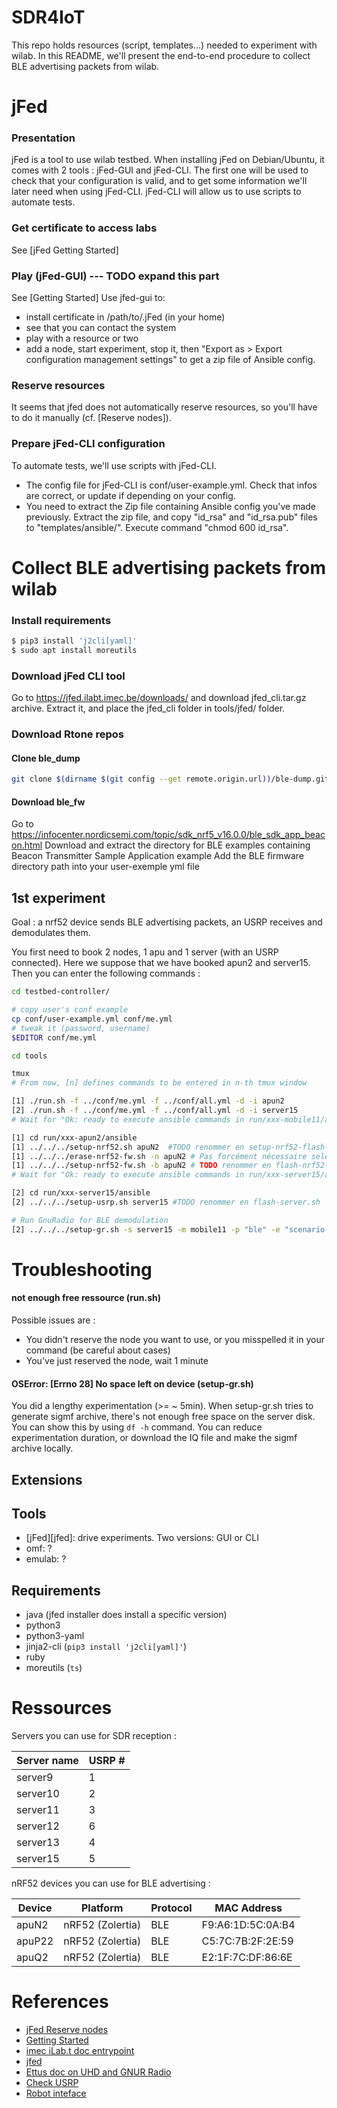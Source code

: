 SDR4IoT
=======

This repo holds resources (script, templates…) needed to experiment with wilab. In this README, we'll present the end-to-end procedure to collect BLE advertising packets from wilab.

# jFed

### Presentation
jFed is a tool to use wilab testbed. When installing jFed on Debian/Ubuntu, it comes with 2 tools : jFed-GUI and jFed-CLI. The first one will be used to check that your configuration is valid, and to get some information we'll later need when using jFed-CLI. jFed-CLI will allow us to use scripts to automate tests.

### Get certificate to access labs
See [jFed Getting Started]

### Play (jFed-GUI) --- TODO expand this part
See [Getting Started]
Use jfed-gui to:
- install certificate in /path/to/.jFed (in your home)
- see that you can contact the system
- play with a resource or two
- add a node, start experiment, stop it, then "Export as > Export configuration management settings" to get a zip file of Ansible config.

### Reserve resources
It seems that jfed does not automatically reserve resources, so you'll have
to do it manually (cf. [Reserve nodes]).

### Prepare jFed-CLI configuration
To automate tests, we'll use scripts with jFed-CLI.
- The config file for jFed-CLI is conf/user-example.yml. Check that infos are correct, or update if depending on your config.
- You need to extract the Zip file containing Ansible config you've made previously. Extract the zip file, and copy "id_rsa" and "id_rsa.pub" files to  "templates/ansible/". Execute command "chmod 600 id_rsa".

# Collect BLE advertising packets from wilab

### Install requirements
``` sh
$ pip3 install 'j2cli[yaml]'
$ sudo apt install moreutils
```

### Download jFed CLI tool
Go to https://jfed.ilabt.imec.be/downloads/ and download jfed_cli.tar.gz archive. Extract it, and place the jfed_cli folder in tools/jfed/ folder.

### Download Rtone repos
#### Clone ble_dump
```sh
git clone $(dirname $(git config --get remote.origin.url))/ble-dump.git  <somewhere>
```
#### Download ble_fw
Go to https://infocenter.nordicsemi.com/topic/sdk_nrf5_v16.0.0/ble_sdk_app_beacon.html
Download and extract the directory for BLE examples containing Beacon Transmitter Sample Application example
Add the BLE firmware directory path into your user-exemple yml file

## 1st experiment

Goal : a nrf52 device sends BLE advertising packets, an USRP receives and demodulates them.

You first need to book 2 nodes, 1 apu and 1 server (with an USRP connected). Here we suppose that we have booked apun2 and server15. Then you can enter the following commands :

```sh
cd testbed-controller/

# copy user's conf example
cp conf/user-example.yml conf/me.yml
# tweak it (password, username)
$EDITOR conf/me.yml

cd tools

tmux
# From now, [n] defines commands to be entered in n-th tmux window

[1] ./run.sh -f ../conf/me.yml -f ../conf/all.yml -d -i apun2
[2] ./run.sh -f ../conf/me.yml -f ../conf/all.yml -d -i server15
# Wait for "Ok: ready to execute ansible commands in run/xxx-mobile11/ansible" message

[1] cd run/xxx-apun2/ansible
[1] ../../../setup-nrf52.sh apuN2  #TODO renommer en setup-nrf52-flash-tools.sh
[1] ../../../erase-nrf52-fw.sh -n apuN2 # Pas forcément nécessaire selon l'usage
[1] ../../../setup-nrf52-fw.sh -b apuN2 # TODO renommer en flash-nrf52-fw.sh
# Wait for "Ok: ready to execute ansible commands in run/xxx-server15/ansible" message

[2] cd run/xxx-server15/ansible
[2] ../../../setup-usrp.sh server15 #TODO renommer en flash-server.sh

# Run GnuRadio for BLE demodulation
[2] ../../../setup-gr.sh -s server15 -m mobile11 -p "ble" -e "scenario-0" -e "scene-0" # TODO voir à quoi sert -m mobile11 et s'il faut l'updater
```

# Troubleshooting

#### not enough free ressource (run.sh)
Possible issues are :
- You didn't reserve the node you want to use, or you misspelled it in your command (be careful about cases)
- You've just reserved the node, wait 1 minute

#### OSError: [Errno 28] No space left on device (setup-gr.sh)
You did a lengthy experimentation (>= ~ 5min). When setup-gr.sh tries to generate sigmf archive, there's not enough free space on the server disk. You can show this by using `df -h` command. You can reduce experimentation duration, or download the IQ file and make the sigmf archive locally.


## Extensions

Tools
-----
- [jFed][jfed]: drive experiments. Two versions: GUI or CLI
- omf: ?
- emulab: ?

Requirements
------------
- java (jfed installer does install a specific version)
- python3
- python3-yaml
- jinja2-cli (`pip3 install 'j2cli[yaml]'`)
- ruby
- moreutils (`ts`)

Ressources
==========

Servers you can use for SDR reception :

| Server name | USRP #  |
|----------|------------|
|server9|1|
|server10|2|
|server11|3|
|server12|6|
|server13|4|
|server15|5|

nRF52 devices you can use for BLE advertising : 

| Device  | Platform               | Protocol | MAC Address          |
|------------|-----------------------|-------------|--------------------------|
| apuN2    | nRF52 (Zolertia) | BLE         | F9:A6:1D:5C:0A:B4 |
| apuP22  | nRF52 (Zolertia) | BLE         | C5:7C:7B:2F:2E:59  |
| apuQ2    | nRF52 (Zolertia) | BLE         | E2:1F:7C:DF:86:6E  |


References
==========
- [jFed Reserve nodes](https://inventory.wilab2.ilabt.iminds.be/?viewMode=inventory#)
- [Getting Started](https://doc.ilabt.imec.be/ilabt/virtualwall/getting_started.html)
- [imec iLab.t doc entrypoint](https://doc.ilabt.imec.be/ilabt/index.html)
- [jfed](https://jfed.ilabt.imec.be/downloads/)
- [Ettus doc on UHD and GNUR Radio](https://kb.ettus.com/Building_and_Installing_the_USRP_Open-Source_Toolchain_(UHD_and_GNU_Radio)_on_Linux)
- [Check USRP](https://kb.ettus.com/Verifying_the_Operation_of_the_USRP_Using_UHD_and_GNU_Radio)
- [Robot inteface](https://robotcontrol.wilab2.ilabt.iminds.be/#)



